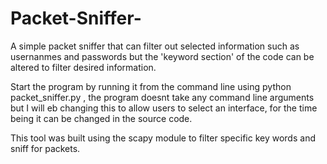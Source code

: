 # Packet-Sniffer-
 A simple packet sniffer that can filter out selected information such as usernanmes and passwords but the 'keyword section' of the code can be altered to filter desired information. 
 
 Start the program by running it from the command line using python packet_sniffer.py , the program doesnt take any command line arguments but I will eb changing this to allow users to select an interface, for the time being it can be changed in the source code. 
 
 This tool was built using the scapy module to filter specific key words and sniff for packets. 

